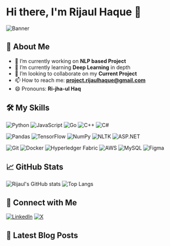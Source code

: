 # Hi there, I'm Rijaul Haque 👋

![Banner](https://your-banner-url.com)

## 🚀 About Me
- 🔭 I’m currently working on **NLP based Project**
- 🌱 I’m currently learning **Deep Learning** in depth
- 👯 I’m looking to collaborate on my **Current Project**
- 📫 How to reach me: **project.rijaulhaque@gmail.com**
- 😄 Pronouns: **Ri-jha-ul Haq**

## 🛠️ My Skills
![Python](https://img.shields.io/badge/-Python-3776AB?style=for-the-badge&logo=python&logoColor=white)
![JavaScript](https://img.shields.io/badge/-JavaScript-F7DF1E?style=for-the-badge&logo=javascript&logoColor=black)
![Go](https://img.shields.io/badge/-Go-00ADD8?style=for-the-badge&logo=go&logoColor=white)
![C++](https://img.shields.io/badge/-C++-00599C?style=for-the-badge&logo=cplusplus&logoColor=white)
![C#](https://img.shields.io/badge/-C%23-239120?style=for-the-badge&logo=csharp&logoColor=white)

![Pandas](https://img.shields.io/badge/-Pandas-150458?style=for-the-badge&logo=pandas&logoColor=white)
![TensorFlow](https://img.shields.io/badge/-TensorFlow-FF6F00?style=for-the-badge&logo=tensorflow&logoColor=white)
![NumPy](https://img.shields.io/badge/-NumPy-013243?style=for-the-badge&logo=numpy&logoColor=white)
![NLTK](https://img.shields.io/badge/-NLTK-000000?style=for-the-badge&logoColor=white)
![ASP.NET](https://img.shields.io/badge/-ASP.NET-5C2D91?style=for-the-badge&logo=dotnet&logoColor=white)

![Git](https://img.shields.io/badge/-Git-F05032?style=for-the-badge&logo=git&logoColor=white)
![Docker](https://img.shields.io/badge/-Docker-2496ED?style=for-the-badge&logo=docker&logoColor=white)
![Hyperledger Fabric](https://img.shields.io/badge/-Hyperledger%20Fabric-2F3134?style=for-the-badge&logo=hyperledger&logoColor=white)
![AWS](https://img.shields.io/badge/-AWS-232F3E?style=for-the-badge&logo=amazon-aws&logoColor=white)
![MySQL](https://img.shields.io/badge/-MySQL-4479A1?style=for-the-badge&logo=mysql&logoColor=white)
![Figma](https://img.shields.io/badge/-Figma-F24E1E?style=for-the-badge&logo=figma&logoColor=white)

## 📈 GitHub Stats
![Rijaul's GitHub stats](https://github-readme-stats.vercel.app/api?username=RijaulHaque&show_icons=true&theme=radical)
![Top Langs](https://github-readme-stats.vercel.app/api/top-langs/?username=RijaulHaque&layout=compact&theme=radical)

## 🔗 Connect with Me
[![LinkedIn](https://img.shields.io/badge/-LinkedIn-0077B5?style=for-the-badge&logo=linkedin&logoColor=white)](https://www.linkedin.com/in/rijaul-haque-ab3597262)
[![X](https://img.shields.io/badge/-X-1DA1F2?style=for-the-badge&logo=x&logoColor=white)](https://x.com/iamrijaulhaque)

## 📝 Latest Blog Posts
<!-- BLOG-POST-LIST:START -->
<!-- BLOG-POST-LIST:END -->
